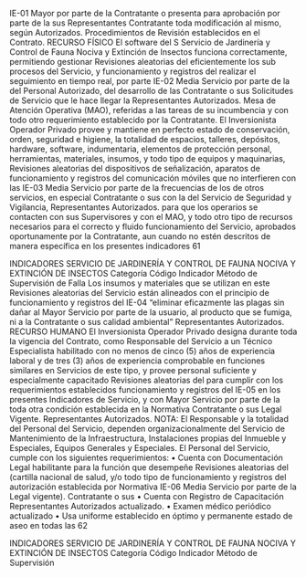 IE-01 Mayor por parte de la Contratante o
presenta para aprobación por parte de la
sus Representantes
Contratante toda modificación al mismo, según
Autorizados.
Procedimientos de Revisión establecidos en el
Contrato.
RECURSO FÍSICO
El software del S Servicio de Jardinería y
Control de Fauna Nociva y Extinción de Insectos
funciona correctamente, permitiendo gestionar
Revisiones aleatorias del
eficientemente los sub procesos del Servicio, y
funcionamiento y registros del
realizar el seguimiento en tiempo real, por parte
IE-02 Media Servicio por parte de la
del Personal Autorizado, del desarrollo de las
Contratante o sus
Solicitudes de Servicio que le hace llegar la
Representantes Autorizados.
Mesa de Atención Operativa (MAO), referidas a
las tareas de su incumbencia y con todo otro
requerimiento establecido por la Contratante.
El Inversionista Operador Privado provee y
mantiene en perfecto estado de conservación,
orden, seguridad e higiene, la totalidad de
espacios, talleres, depósitos, hardware,
software, indumentaria, elementos de protección
personal, herramientas, materiales, insumos, y
todo tipo de equipos y maquinarias,
Revisiones aleatorias del
dispositivos de señalización, aparatos de
funcionamiento y registros del
comunicación móviles que no interfieren con las
IE-03 Media Servicio por parte de la
frecuencias de los de otros servicios, en especial
Contratante o sus
con la del Servicio de Seguridad y Vigilancia,
Representantes Autorizados.
para que los operarios se contacten con sus
Supervisores y con el MAO, y todo otro tipo de
recursos necesarios para el correcto y fluido
funcionamiento del Servicio, aprobados
oportunamente por la Contratante,
aun cuando no estén descritos de
manera específica en los presentes indicadores
61

INDICADORES SERVICIO DE JARDINERÍA Y CONTROL DE
FAUNA NOCIVA Y EXTINCIÓN DE INSECTOS
Categoría
Código Indicador Método de Supervisión
de Falla
Los insumos y materiales que se utilizan en este Revisiones aleatorias del
Servicio están alineados con el principio de funcionamiento y registros del
IE-04 “eliminar eficazmente las plagas sin dañar al Mayor Servicio por parte de la
usuario, al producto que se fumiga, ni a la Contratante o sus
calidad ambiental” Representantes Autorizados.
RECURSO HUMANO
El Inversionista Operador Privado designa
durante toda la vigencia del Contrato, como
Responsable del Servicio a un Técnico
Especialista habilitado con no menos de cinco
(5) años de experiencia laboral y de tres (3) años
de experiencia comprobable en funciones
similares en Servicios de este tipo, y provee
personal suficiente y especialmente capacitado Revisiones aleatorias del
para cumplir con los requerimientos establecidos funcionamiento y registros del
IE-05 en los presentes Indicadores de Servicio, y con Mayor Servicio por parte de la
toda otra condición establecida en la Normativa Contratante o sus
Legal Vigente. Representantes Autorizados.
NOTA: El Responsable y la totalidad del
Personal del Servicio, dependen
organizacionalmente del Servicio de
Mantenimiento de la Infraestructura,
Instalaciones propias del Inmueble y Especiales,
Equipos Generales y Especiales.
El Personal del Servicio, cumple con los
siguientes requerimientos:
• Cuenta con Documentación Legal
habilitante para la función que desempeñe
Revisiones aleatorias del
(cartilla nacional de salud, y/o todo tipo de
funcionamiento y registros del
autorización establecida por Normativa
IE-06 Media Servicio por parte de la
Legal vigente).
Contratante o sus
• Cuenta con Registro de Capacitación
Representantes Autorizados
actualizado.
• Examen médico periódico actualizado
• Usa uniforme establecido en óptimo y
permanente estado de aseo en todas las
62

INDICADORES SERVICIO DE JARDINERÍA Y CONTROL DE
FAUNA NOCIVA Y EXTINCIÓN DE INSECTOS
Categoría
Código Indicador Método de Supervisión
